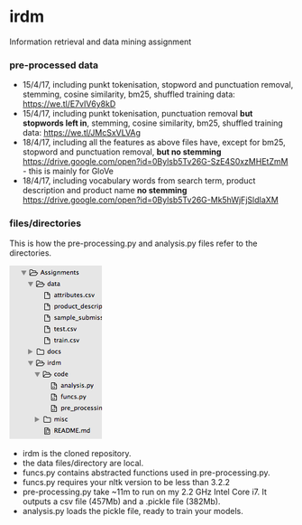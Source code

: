# irdm
Information retrieval and data mining assignment

### pre-processed data

- 15/4/17, including punkt tokenisation, stopword and punctuation removal, stemming, cosine similarity, bm25, shuffled training data: https://we.tl/E7vIV6y8kD
- 15/4/17, including punkt tokenisation, punctuation removal **but stopwords left in**, stemming, cosine similarity, bm25, shuffled training data: https://we.tl/JMcSxVLVAg
- 18/4/17, including all the features as above files have, except for bm25, stopword and punctuation removal, **but no stemming** https://drive.google.com/open?id=0Bylsb5Tv26G-SzE4S0xzMHEtZmM - this is mainly for GloVe
- 18/4/17, including vocabulary words from search term, product description and  product name **no stemming** https://drive.google.com/open?id=0Bylsb5Tv26G-Mk5hWjFjSldIaXM


### files/directories

This is how the pre-processing.py and analysis.py files refer to the directories. 

![Alt text](./misc/directories.png?raw=true "Optional Title")

- irdm is the cloned repository.
- the data files/directory are local.
- funcs.py contains abstracted functions used in pre-processing.py.
- funcs.py requires your nltk version to be less than 3.2.2
- pre-processing.py take ~11m to run on my 2.2 GHz Intel Core i7. It outputs a csv file (457Mb) and a .pickle file (382Mb). 
- analysis.py loads the pickle file, ready to train your models.

